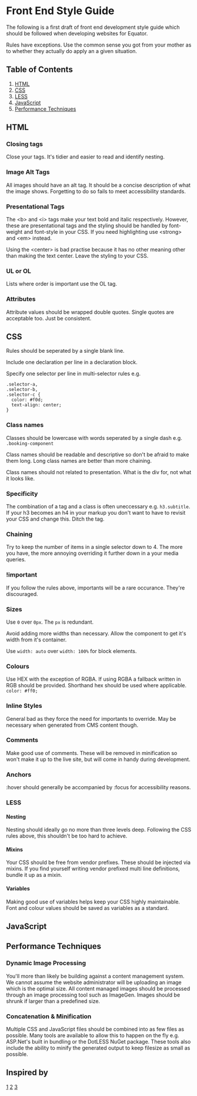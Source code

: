 # Front End Style Guide

The following is a first draft of front end development style guide which should be followed when developing websites for Equator.

Rules have exceptions. Use the common sense you got from your mother as to whether they actually do apply an a given situation. 

## Table of Contents

1. [HTML](#html)
2. [CSS](#css)
3. [LESS](#less)
3. [JavaScript](#javascript)
4. [Performance Techniques](#perf)

<a id="#html"></a>
## HTML

### Closing tags

Close your tags. It's tidier and easier to read and identify nesting.

### Image Alt Tags

All images should have an alt tag. It should be a concise description of what the image shows. Forgetting to do so fails to meet accessibility standards.   

### Presentational Tags

The &lt;b&gt; and &lt;i&gt; tags make your text bold and italic respectively. However, these are presentational tags and the styling should be handled by font-weight and font-style in your CSS. If you need highlighting use &lt;strong&gt; and &lt;em&gt; instead.

Using the &lt;center&gt; is bad practise because it has no other meaning other than making the text center. Leave the styling to your CSS.

### UL or OL

Lists where order is important use the OL tag. 

### Attributes ###

Attribute values should be wrapped double quotes. Single quotes are acceptable too. Just be consistent. 

<a id="#css"></a>
## CSS

Rules should be seperated by a single blank line.

Include one declaration per line in a declaration block.

Specify one selector per line in multi-selector rules e.g.

    .selector-a,
    .selector-b,
    .selector-c {
      color: #f0d;
      text-align: center;
    }

### Class names

Classes should be lowercase with words seperated by a single dash e.g. `.booking-component`
    
Class names should be readable and descriptive so don't be afraid to make them long. Long class names are better than more chaining.

Class names should not related to presentation. What is the div for, not what it looks like.

### Specificity

The combination of a tag and a class is often uneccessary e.g. `h3.subtitle`. If your h3 becomes an h4 in your markup you don't want to have to revisit your CSS and change this. Ditch the tag.

### Chaining

Try to keep the number of items in a single selector down to 4. The more you have, the more annoying overriding it further down in a your media queries.

### !important

If you follow the rules above, importants will be a rare occurance. They're discouraged.

### Sizes

Use `0` over `0px`. The `px` is redundant.

Avoid adding more widths than necessary. Allow the component to get it's width from it's container. 

Use `width: auto` over `width: 100%` for block elements. 

### Colours

Use HEX with the exception of RGBA. If using RGBA a fallback written in RGB should be provided. Shorthand hex should be used where applicable. `color: #ff0;`

### Inline Styles

General bad as they force the need for importants to override. May be necessary when generated from CMS content though.

### Comments

Make good use of comments. These will be removed in minification so won't make it up to the live site, but will come in handy during development.

### Anchors

:hover should generally be accompanied by :focus for accessibility reasons.



<a id="#less"></a>
### LESS

#### Nesting

Nesting should ideally go no more than three levels deep. Following the CSS rules above, this shouldn't be too hard to achieve. 

#### Mixins

Your CSS should be free from vendor prefixes. These should be injected via mixins. If you find yourself writing vendor prefixed multi line definitions, bundle it up as a mixin.

#### Variables

Making good use of variables helps keep your CSS highly maintainable. Font and colour values should be saved as variables as a standard.

<a id="#javascript"></a>
## JavaScript

<a id="#perf"></a>
## Performance Techniques

### Dynamic Image Processing

You'll more than likely be building against a content management system. We cannot assume the website administrator will be uploading an image which is the optimal size. All content managed images should be processed through an image processing tool such as ImageGen. Images should be shrunk if larger than a predefined size. 

### Concatenation & Minification

Multiple CSS and JavaScript files should be combined into as few files as possible. Many tools are available to allow this to happen on the fly e.g. ASP.Net's built in bundling or the DotLESS NuGet package. These tools also include the ability to minify the generated output to keep filesize as small as possible. 

## Inspired by 

[1](https://github.com/ginatrapani/ThinkUp/wiki/Code-Style-Guide:-CSS)
[2](http://csswizardry.com/2012/04/my-html-css-coding-style/)
[3](https://github.com/necolas/idiomatic-css)
